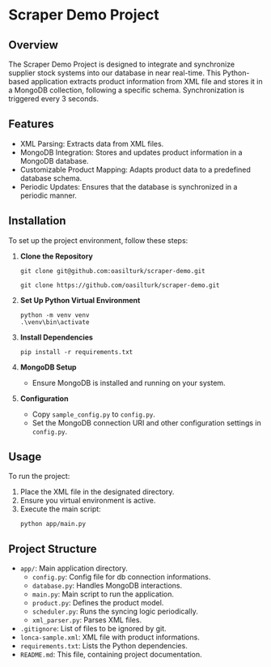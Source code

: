 # Scraper Demo Project

## Overview
The Scraper Demo Project is designed to integrate and synchronize supplier stock systems into our database in near real-time. This Python-based application extracts product information from XML file and stores it in a MongoDB collection, following a specific schema. Synchronization is triggered every 3 seconds.

## Features
- XML Parsing: Extracts data from XML files.
- MongoDB Integration: Stores and updates product information in a MongoDB database.
- Customizable Product Mapping: Adapts product data to a predefined database schema.
- Periodic Updates: Ensures that the database is synchronized in a periodic manner.

## Installation
To set up the project environment, follow these steps:

1. **Clone the Repository**
    ```
    git clone git@github.com:oasilturk/scraper-demo.git
    ```
    ```
    git clone https://github.com/oasilturk/scraper-demo.git
    ```

2. **Set Up Python Virtual Environment**
    ```
    python -m venv venv
    .\venv\bin\activate
    ```

3. **Install Dependencies**
    ```
    pip install -r requirements.txt
    ```

4. **MongoDB Setup**
    - Ensure MongoDB is installed and running on your system.

5. **Configuration**
    - Copy `sample_config.py` to `config.py`.
    - Set the MongoDB connection URI and other configuration settings in `config.py`.

## Usage
To run the project:

1. Place the XML file in the designated directory.
2. Ensure you virtual environment is active.
3. Execute the main script:
    ```
    python app/main.py
    ```

## Project Structure
- `app/`: Main application directory.
    - `config.py`: Config file for db connection informations.
    - `database.py`: Handles MongoDB interactions.
    - `main.py`: Main script to run the application.
    - `product.py`: Defines the product model.
    - `scheduler.py`: Runs the syncing logic periodically.
    - `xml_parser.py`: Parses XML files.
- `.gitignore`: List of files to be ignored by git.
- `lonca-sample.xml`: XML file with product informations.
- `requirements.txt`: Lists the Python dependencies.
- `README.md`: This file, containing project documentation.
